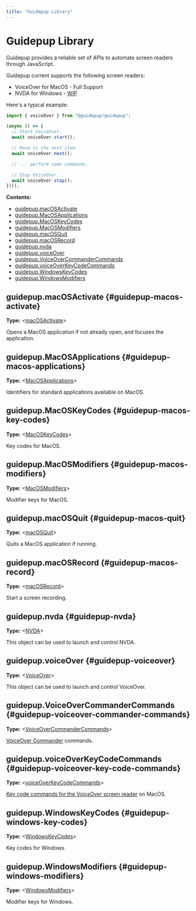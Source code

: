```yaml
---
title: "Guidepup Library"
---
```


# Guidepup Library

Guidepup provides a reliable set of APIs to automate screen readers through JavaScript.

Guidepup current supports the following screen readers:

- VoiceOver for MacOS - Full Support
- NVDA for Windows - [WIP](https://github.com/guidepup/guidepup/compare/feat/nvda-support)

Here's a typical example:

```ts
import { voiceOver } from "@guidepup/guidepup";

(async () => {
  // Start VoiceOver.
  await voiceOver.start();

  // Move to the next item.
  await voiceOver.next();

  // ... perform some commands.

  // Stop VoiceOver.
  await voiceOver.stop();
})();
```

**Contents:**

- [guidepup.macOSActivate](./class-guidepup#guidepup-macos-activate)
- [guidepup.MacOSApplications](./class-guidepup#guidepup-macos-applications)
- [guidepup.MacOSKeyCodes](./class-guidepup#guidepup-macos-key-codes)
- [guidepup.MacOSModifiers](./class-guidepup#guidepup-macos-modifiers)
- [guidepup.macOSQuit](./class-guidepup#guidepup-macos-quit)
- [guidepup.macOSRecord](./class-guidepup#guidepup-macos-record)
- [guidepup.nvda](./class-guidepup#guidepup-nvda)
- [guidepup.voiceOver](./class-guidepup#guidepup-voiceover)
- [guidepup.VoiceOverCommanderCommands](./class-guidepup#guidepup-voiceover-commander-commands)
- [guidepup.voiceOverKeyCodeCommands](./class-guidepup#guidepup-voiceover-key-code-commands)
- [guidepup.WindowsKeyCodes](./class-guidepup#guidepup-windows-key-codes)
- [guidepup.WindowsModifiers](./class-guidepup#guidepup-windows-modifiers)

## guidepup.macOSActivate {#guidepup-macos-activate}

**Type:** &#60;[macOSActivate]&#62;

Opens a MacOS application if not already open, and focuses the application.

## guidepup.MacOSApplications {#guidepup-macos-applications}

**Type:** &#60;[MacOSApplications]&#62;

Identifiers for standard applications available on MacOS.

## guidepup.MacOSKeyCodes {#guidepup-macos-key-codes}

**Type:** &#60;[MacOSKeyCodes]&#62;

Key codes for MacOS.

## guidepup.MacOSModifiers {#guidepup-macos-modifiers}

**Type:** &#60;[MacOSModifiers]&#62;

Modifier keys for MacOS.

## guidepup.macOSQuit {#guidepup-macos-quit}

**Type:** &#60;[macOSQuit]&#62;

Quits a MacOS application if running.

## guidepup.macOSRecord {#guidepup-macos-record}

**Type:** &#60;[macOSRecord]&#62;

Start a screen recording.

## guidepup.nvda {#guidepup-nvda}

**Type:** &#60;[NVDA]&#62;

This object can be used to launch and control NVDA.

## guidepup.voiceOver {#guidepup-voiceover}

**Type:** &#60;[VoiceOver]&#62;

This object can be used to launch and control VoiceOver.

## guidepup.VoiceOverCommanderCommands {#guidepup-voiceover-commander-commands}

**Type:** &#60;[VoiceOverCommanderCommands]&#62;

[VoiceOver Commander](https://support.apple.com/en-gb/guide/voiceover/cpvoukbcmdr/mac) commands.

## guidepup.voiceOverKeyCodeCommands {#guidepup-voiceover-key-code-commands}

**Type:** &#60;[voiceOverKeyCodeCommands]&#62;

[Key code commands for the VoiceOver screen reader](https://www.apple.com/voiceover/info/guide/_1131.html) on MacOS.

## guidepup.WindowsKeyCodes {#guidepup-windows-key-codes}

**Type:** &#60;[WindowsKeyCodes]&#62;

Key codes for Windows.

## guidepup.WindowsModifiers {#guidepup-windows-modifiers}

**Type:** &#60;[WindowsModifiers]&#62;

Modifier keys for Windows.

[macosactivate]: ./class-macos-activate "macOSActivate"
[macosapplications]: ./class-macos-applications "MacOSApplications"
[macoskeycodes]: ./class-macos-key-codes "MacOSKeyCodes"
[macosmodifiers]: ./class-macos-modifiers "MacOSModifiers"
[macosquit]: ./class-macos-quit "macOSQuit"
[macosrecord]: ./class-macos-record "macOSRecord"
[nvda]: ./class-nvda "NVDA"
[voiceover]: ./class-voiceover "VoiceOver"
[voiceovercommandercommands]: ./class-voiceover-commander-commands "VoiceOverCommanderCommands"
[voiceoverkeycodecommands]: ./class-voiceover-key-code-commands "VoiceOverKeyCodeCommands"
[windowskeycodes]: ./class-windows-key-codes "WindowsKeyCodes"
[windowsmodifiers]: ./class-windows-modifiers "WindowsModifiers"
